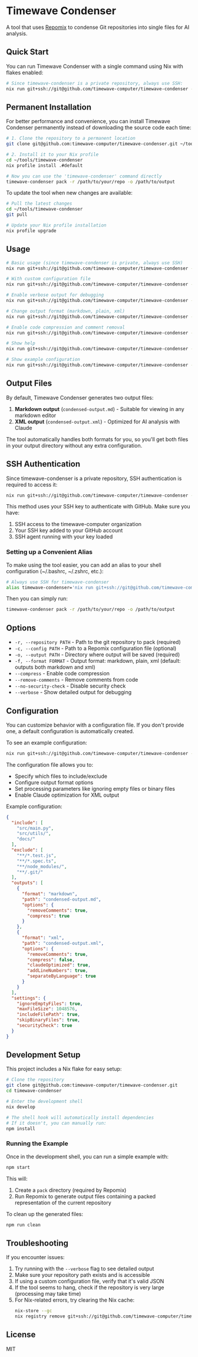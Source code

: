 # Timewave Condenser

A tool that uses [Repomix](https://github.com/yamadashy/repomix) to condense Git repositories into single files for AI analysis.

## Quick Start

You can run Timewave Condenser with a single command using Nix with flakes enabled:

```bash
# Since timewave-condenser is a private repository, always use SSH:
nix run git+ssh://git@github.com/timewave-computer/timewave-condenser -- pack -r /path/to/your/repo -o /path/to/output
```

## Permanent Installation

For better performance and convenience, you can install Timewave Condenser permanently instead of downloading the source code each time:

```bash
# 1. Clone the repository to a permanent location
git clone git@github.com:timewave-computer/timewave-condenser.git ~/tools/timewave-condenser

# 2. Install it to your Nix profile
cd ~/tools/timewave-condenser
nix profile install .#default

# Now you can use the 'timewave-condenser' command directly
timewave-condenser pack -r /path/to/your/repo -o /path/to/output
```

To update the tool when new changes are available:

```bash
# Pull the latest changes
cd ~/tools/timewave-condenser
git pull

# Update your Nix profile installation
nix profile upgrade
```

## Usage

```bash
# Basic usage (since timewave-condenser is private, always use SSH)
nix run git+ssh://git@github.com/timewave-computer/timewave-condenser -- pack -r /path/to/your/repo -o /path/to/output

# With custom configuration file
nix run git+ssh://git@github.com/timewave-computer/timewave-condenser -- pack -r /path/to/your/repo -c /path/to/config.json -o /path/to/output

# Enable verbose output for debugging
nix run git+ssh://git@github.com/timewave-computer/timewave-condenser -- pack -r /path/to/your/repo -o /path/to/output --verbose

# Change output format (markdown, plain, xml)
nix run git+ssh://git@github.com/timewave-computer/timewave-condenser -- pack -r /path/to/your/repo -f plain -o /path/to/output

# Enable code compression and comment removal
nix run git+ssh://git@github.com/timewave-computer/timewave-condenser -- pack -r /path/to/your/repo --compress --remove-comments -o /path/to/output

# Show help
nix run git+ssh://git@github.com/timewave-computer/timewave-condenser -- help

# Show example configuration
nix run git+ssh://git@github.com/timewave-computer/timewave-condenser -- example-config
```

## Output Files

By default, Timewave Condenser generates two output files:

1. **Markdown output** (`condensed-output.md`) - Suitable for viewing in any markdown editor
2. **XML output** (`condensed-output.xml`) - Optimized for AI analysis with Claude

The tool automatically handles both formats for you, so you'll get both files in your output directory without any extra configuration.

## SSH Authentication

Since timewave-condenser is a private repository, SSH authentication is required to access it:

```bash
nix run git+ssh://git@github.com/timewave-computer/timewave-condenser -- [commands]
```

This method uses your SSH key to authenticate with GitHub. Make sure you have:
1. SSH access to the timewave-computer organization
2. Your SSH key added to your GitHub account
3. SSH agent running with your key loaded

### Setting up a Convenient Alias

To make using the tool easier, you can add an alias to your shell configuration (~/.bashrc, ~/.zshrc, etc.):

```bash
# Always use SSH for timewave-condenser
alias timewave-condenser='nix run git+ssh://git@github.com/timewave-computer/timewave-condenser --'
```

Then you can simply run:

```bash
timewave-condenser pack -r /path/to/your/repo -o /path/to/output
```

## Options

- `-r, --repository PATH` - Path to the git repository to pack (required)
- `-c, --config PATH` - Path to a Repomix configuration file (optional)
- `-o, --output PATH` - Directory where output will be saved (required)
- `-f, --format FORMAT` - Output format: markdown, plain, xml (default: outputs both markdown and xml)
- `--compress` - Enable code compression
- `--remove-comments` - Remove comments from code
- `--no-security-check` - Disable security check
- `--verbose` - Show detailed output for debugging

## Configuration

You can customize behavior with a configuration file. If you don't provide one, a default configuration is automatically created.

To see an example configuration:

```bash
nix run git+ssh://git@github.com/timewave-computer/timewave-condenser -- example-config
```

The configuration file allows you to:

- Specify which files to include/exclude
- Configure output format options
- Set processing parameters like ignoring empty files or binary files
- Enable Claude optimization for XML output

Example configuration:

```json
{
  "include": [
    "src/main.py",
    "src/utils/",
    "docs/"
  ],
  "exclude": [
    "**/*.test.js",
    "**/*.spec.ts",
    "**/node_modules/",
    "**/.git/"
  ],
  "outputs": [
    {
      "format": "markdown",
      "path": "condensed-output.md",
      "options": {
        "removeComments": true,
        "compress": true
      }
    },
    {
      "format": "xml",
      "path": "condensed-output.xml",
      "options": {
        "removeComments": true,
        "compress": false,
        "claudeOptimized": true,
        "addLineNumbers": true,
        "separateByLanguage": true
      }
    }
  ],
  "settings": {
    "ignoreEmptyFiles": true,
    "maxFileSize": 1048576,
    "includeFilePath": true,
    "skipBinaryFiles": true,
    "securityCheck": true
  }
}
```

## Development Setup

This project includes a Nix flake for easy setup:

```bash
# Clone the repository
git clone git@github.com:timewave-computer/timewave-condenser.git
cd timewave-condenser

# Enter the development shell
nix develop

# The shell hook will automatically install dependencies
# If it doesn't, you can manually run:
npm install
```

### Running the Example

Once in the development shell, you can run a simple example with:

```bash
npm start
```

This will:
1. Create a `pack` directory (required by Repomix)
2. Run Repomix to generate output files containing a packed representation of the current repository

To clean up the generated files:

```bash
npm run clean
```

## Troubleshooting

If you encounter issues:

1. Try running with the `--verbose` flag to see detailed output
2. Make sure your repository path exists and is accessible
3. If using a custom configuration file, verify that it's valid JSON
4. If the tool seems to hang, check if the repository is very large (processing may take time)
5. For Nix-related errors, try clearing the Nix cache:
   ```bash
   nix-store --gc
   nix registry remove git+ssh://git@github.com/timewave-computer/timewave-condenser
   ```

## License

MIT 